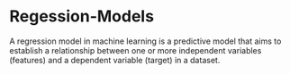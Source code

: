 # Regession-Models
A regression model in machine learning is a predictive model that aims to establish a relationship between one or more independent variables (features) and a dependent variable (target) in a dataset.
